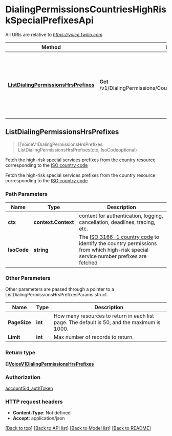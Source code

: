 # DialingPermissionsCountriesHighRiskSpecialPrefixesApi

All URIs are relative to *https://voice.twilio.com*

Method | HTTP request | Description
------------- | ------------- | -------------
[**ListDialingPermissionsHrsPrefixes**](DialingPermissionsCountriesHighRiskSpecialPrefixesApi.md#ListDialingPermissionsHrsPrefixes) | **Get** /v1/DialingPermissions/Countries/{IsoCode}/HighRiskSpecialPrefixes | Fetch the high-risk special services prefixes from the country resource corresponding to the [ISO country code](https://en.wikipedia.org/wiki/ISO_3166-1_alpha-2)



## ListDialingPermissionsHrsPrefixes

> []VoiceV1DialingPermissionsHrsPrefixes ListDialingPermissionsHrsPrefixes(ctx, IsoCodeoptional)

Fetch the high-risk special services prefixes from the country resource corresponding to the [ISO country code](https://en.wikipedia.org/wiki/ISO_3166-1_alpha-2)

Fetch the high-risk special services prefixes from the country resource corresponding to the [ISO country code](https://en.wikipedia.org/wiki/ISO_3166-1_alpha-2)

### Path Parameters


Name | Type | Description
------------- | ------------- | -------------
**ctx** | **context.Context** | context for authentication, logging, cancellation, deadlines, tracing, etc.
**IsoCode** | **string** | The [ISO 3166-1 country code](https://en.wikipedia.org/wiki/ISO_3166-1_alpha-2) to identify the country permissions from which high-risk special service number prefixes are fetched

### Other Parameters

Other parameters are passed through a pointer to a ListDialingPermissionsHrsPrefixesParams struct


Name | Type | Description
------------- | ------------- | -------------
**PageSize** | **int** | How many resources to return in each list page. The default is 50, and the maximum is 1000.
**Limit** | **int** | Max number of records to return.

### Return type

[**[]VoiceV1DialingPermissionsHrsPrefixes**](VoiceV1DialingPermissionsHrsPrefixes.md)

### Authorization

[accountSid_authToken](../README.md#accountSid_authToken)

### HTTP request headers

- **Content-Type**: Not defined
- **Accept**: application/json

[[Back to top]](#) [[Back to API list]](../README.md#documentation-for-api-endpoints)
[[Back to Model list]](../README.md#documentation-for-models)
[[Back to README]](../README.md)

